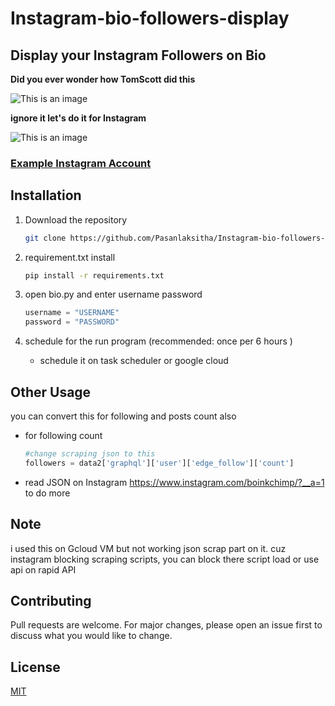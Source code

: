 # Instagram-bio-followers-display
## Display your Instagram Followers on Bio

**Did you ever wonder how TomScott did this**

![This is an image](readme/Capture1.PNG)

**ignore it let's do it for Instagram** 

![This is an image](readme/Capture2.PNG)

### [ Example Instagram Account ](https://www.instagram.com/boinkchimp/)

## Installation

1. Download the repository

    ```bash
    git clone https://github.com/Pasanlaksitha/Instagram-bio-followers-display.git
    ```

2. requirement.txt install  
    ```bash
    pip install -r requirements.txt
    ```

3. open bio.py and enter username password 
    ```python
    username = "USERNAME"
    password = "PASSWORD"
    ```
4. schedule for the run program (recommended: once per 6 hours ) 
    - schedule it on task scheduler or google cloud 

## Other Usage

you can convert this for following and posts count also 

- for following count 
    ```python
    #change scraping json to this
    followers = data2['graphql']['user']['edge_follow']['count']
    ```
- read JSON on Instagram https://www.instagram.com/boinkchimp/?__a=1 to do more

## Note 

i used this on Gcloud VM but not working json scrap part on it. cuz instagram blocking scraping scripts, you can block there script load or use api on rapid API

## Contributing
Pull requests are welcome. For major changes, please open an issue first to discuss what you would like to change.


## License
[MIT](https://github.com/Pasanlaksitha/Instagram-bio-followers-display/blob/main/LICENSE/)
